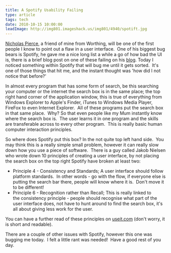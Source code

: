 ```yaml
---
title: A Spotify Usability Failing
type: article
tags: tech
date: 2010-10-15 10:00:00
leadImage: http://img801.imageshack.us/img801/4940/spotift.jpg
---
```

<p><a href="http://dotknot.blogspot.com/">Nicholas Pierce</a>, a friend of mine from Worthing, will be one of the first people I know to point out a flaw in a user interface. &nbsp;One of his biggest bug bears is Spotify, he gave me a nice long list a while a go of how bad the UI is, there is a brief blog post on one of these failing on his <a href="http://dotknot.blogspot.com/2010/08/further-spotify-usability-failures.html">blog</a>. Today I noticed something within Spotify that will bug me until it gets sorted. &nbsp;It's one of those things that hit me, and the instant thought was 'how did I not notice that before?'</p>
<p>In almost every program that has some form of search, be this searching your computer or the internet the search box is in the same place; the top right hand corner of the application window, this is true of everything from Windows Explorer to Apple's Finder, iTunes to Windows Media Player, FireFox to even Internet Explorer. &nbsp;All of these programs put the search box in that same place. &nbsp;Why? So that even people like my Mum instantly know where the search box is. &nbsp;The user learns it in one program and the skills are transferable across to every other program. &nbsp;This is really basic human computer interaction principles.</p>
<p>So where does Spotify put this box? In the not quite top left hand side. &nbsp;You may think this is a really simple small problem, however it can really slow down how you use a piece of software. &nbsp;There is a guy called Jakob Nielsen who wrote down 10 principles of creating a user interface, by not placing the search box on the top right Spotify have broken at least two:</p>
<ul><li>Principle 4 -&nbsp;Consistency&nbsp;and Standards; A user interface should follow platform standards. &nbsp;In other words - go with the flow, if everyone else is putting the search bar there, people will know where it is. &nbsp;Don't move it to be different!</li><li>Principle 6 - Recognition rather than Recall; This is really linked to the&nbsp;consistency&nbsp;principle - people should recognise what part of the user interface does, not have to hunt around to find the search box, it's all about giving less work for the user.</li></ul>
<p>You can have a further read of these principles on <a href="http://www.useit.com/papers/heuristic/heuristic_list.html">useit.com</a>&nbsp;(don't worry, it is short and readable).</p>
<p>There are a couple of other issues with Spotify, however this one was bugging me today. &nbsp;I felt a little rant was needed! &nbsp;Have a good rest of you day.</p>
